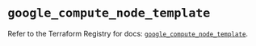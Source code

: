 # `google_compute_node_template`

Refer to the Terraform Registry for docs: [`google_compute_node_template`](https://registry.terraform.io/providers/hashicorp/google/5.42.0/docs/resources/compute_node_template).

